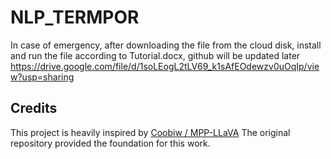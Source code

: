 # NLP_TERMPOR
In case of emergency, after downloading the file from the cloud disk, install and run the file according to Tutorial.docx, github will be updated later
https://drive.google.com/file/d/1soLEogL2tLV69_k1sAfEOdewzv0uOqIp/view?usp=sharing
## Credits

This project is heavily inspired by
[Coobiw
/
MPP-LLaVA](https://github.com/Coobiw/MPP-LLaVA)
The original repository provided the foundation for this work. 
